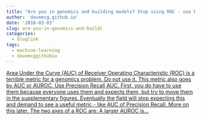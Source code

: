 ```yaml
---
title: "Are you in genomics and building models? Stop using ROC - use PR"
author: 'davemcg.github.io'
date: '2018-03-03'
slug: are-you-in-genomics-and-buildi
categories:
  - bloglink
tags:
  - machine-learning
  - davemcggithubio
---
```


[Area Under the Curve (AUC) of Receiver Operating Characteristic (ROC) is a terrible metric for a genomics problem. Do not use it. This metric also goes by AUC or AUROC. Use Precision Recall AUC. First, you do have to use them because everyone uses them and expects them, but try to move them in the supplementary figures. Eventually the field will stop expecting this and demand to see a useful metric - like AUC of Precision Recall. More on this later. The two axes of a ROC are: A larger AUROC is...<click to read more>](http://davemcg.github.io/./post/are-you-in-genomics-stop-using-roc-use-pr/)


